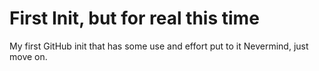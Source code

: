 # First Init, but for real this time
My first GitHub init that has some use and effort put to it
Nevermind, just move on.
